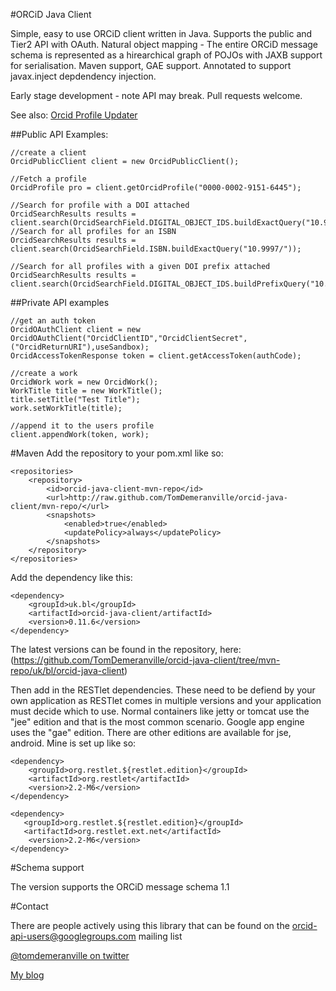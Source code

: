 #ORCiD Java Client 

Simple, easy to use ORCiD client written in Java.  Supports the public and Tier2 API with OAuth.  Natural object mapping - The entire ORCiD message schema is represented as a hirearchical graph of POJOs with JAXB support for serialisation.  Maven support, GAE support.  Annotated to support javax.inject depdendency injection.

Early stage development - note API may break.  Pull requests welcome.

See also: [Orcid Profile Updater](https://github.com/TomDemeranville/orcid-update-java)

##Public API Examples:

	//create a client
	OrcidPublicClient client = new OrcidPublicClient();

	//Fetch a profile
	OrcidProfile pro = client.getOrcidProfile("0000-0002-9151-6445");

	//Search for profile with a DOI attached
	OrcidSearchResults results = client.search(OrcidSearchField.DIGITAL_OBJECT_IDS.buildExactQuery("10.9997/abc123"));
	//Search for all profiles for an ISBN
	OrcidSearchResults results = client.search(OrcidSearchField.ISBN.buildExactQuery("10.9997/"));

	//Search for all profiles with a given DOI prefix attached
	OrcidSearchResults results = client.search(OrcidSearchField.DIGITAL_OBJECT_IDS.buildPrefixQuery("10.9997/"));


##Private API examples
	
	//get an auth token
	OrcidOAuthClient client = new OrcidOAuthClient("OrcidClientID","OrcidClientSecret",("OrcidReturnURI"),useSandbox);
	OrcidAccessTokenResponse token = client.getAccessToken(authCode);

	//create a work
	OrcidWork work = new OrcidWork();
	WorkTitle title = new WorkTitle();
	title.setTitle("Test Title");
	work.setWorkTitle(title);

	//append it to the users profile
	client.appendWork(token, work);

#Maven
Add the repository to your pom.xml like so:

	<repositories>
		<repository>
	        <id>orcid-java-client-mvn-repo</id>
	        <url>http://raw.github.com/TomDemeranville/orcid-java-client/mvn-repo/</url>
	        <snapshots>
	            <enabled>true</enabled>
	            <updatePolicy>always</updatePolicy>
	        </snapshots>
	    </repository>
    </repositories>

Add the dependency like this:

	<dependency>
		<groupId>uk.bl</groupId>
		<artifactId>orcid-java-client/artifactId>
		<version>0.11.6</version>
	</dependency>

The latest versions can be found in the repository, here: (https://github.com/TomDemeranville/orcid-java-client/tree/mvn-repo/uk/bl/orcid-java-client)

Then add in the RESTlet dependencies.  These need to be defiend by your own application as RESTlet comes in multiple versions and your application must decide which to use.  Normal containers like jetty or tomcat use the "jee" edition and that is the most common scenario. Google app engine uses the "gae" edition. There are other editions are available for jse, android.  Mine is set up like so:

	<dependency>
		<groupId>org.restlet.${restlet.edition}</groupId>
		<artifactId>org.restlet</artifactId>
		<version>2.2-M6</version>
	</dependency>

	<dependency>
	   <groupId>org.restlet.${restlet.edition}</groupId>
	   <artifactId>org.restlet.ext.net</artifactId>
		<version>2.2-M6</version>
	</dependency>

#Schema support

The version supports the ORCiD message schema 1.1

#Contact

There are people actively using this library that can be found on the orcid-api-users@googlegroups.com mailing list

[@tomdemeranville on twitter](https://twitter.com/tomdemeranville)

[My blog](http://demeranville.com)